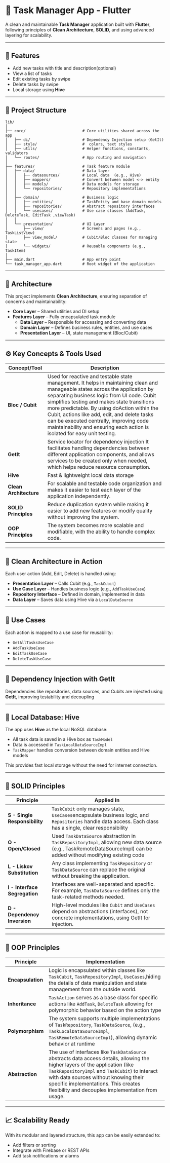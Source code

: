 # 📝 Task Manager App - Flutter

A clean and maintainable **Task Manager** application built with **Flutter**, following principles of **Clean Architecture**, **SOLID**, and using advanced layering for scalability.

---

## 📱 Features

- Add new tasks with title and description(optional) 
- View a list of tasks
- Edit existing tasks by swipe
- Delete tasks by swipe
- Local storage using **Hive**

---

## 📁 Project Structure

```
lib/
│
├── core/                         # Core utilities shared across the app
│   ├── di/                       # Dependency Injection setup (GetIt)
│   ├── style/                    #  colors, text styles
│   ├── utils/                    # Helper functions, constants, validators
│   └── routes/                   # App routing and navigation
│
├── features/                     # Task feature module
│   ├── data/                     # Data layer
│   │   ├── datasources/          # Local data  (e.g., Hive)
│   │   ├── mappers/              # Convert between model <-> entity
│   │   ├── models/               # Data models for storage
│   │   └── repositories/         # Repository implementations
│   │
│   ├── domain/                   # Business logic
│   │   ├── entities/             # TaskEntity and base domain models
│   │   ├── repositories/         # Abstract repository interfaces
│   │   └── usecases/             # Use case classes (AddTask, DeleteTask, EditTask ,viewTask)
│   │
│   └── presentation/             # UI Layer
│       ├── view/                 # Screens and pages (e.g., TaskListView)
│       ├── view_model/           # Cubit/Bloc classes for managing state
│       └── widgets/              # Reusable components (e.g., TaskItem)
│
├── main.dart                     # App entry point
└── task_manager_app.dart         # Root widget of the application
```

---

## 🧠 Architecture

This project implements **Clean Architecture**, ensuring separation of concerns and maintainability:

- **Core Layer** – Shared utilities and DI setup
- **Features Layer** – Fully encapsulated task module
    - **Data Layer** – Responsible for accessing and converting data
    - **Domain Layer** – Defines business rules, entities, and use cases
    - **Presentation Layer** – UI, state management (Bloc/Cubit)

---

## ⚙️ Key Concepts & Tools Used

| Concept/Tool         | Description                                                                                                                                                                                                                                                                                                                                                                                                                                     |
|----------------------|-------------------------------------------------------------------------------------------------------------------------------------------------------------------------------------------------------------------------------------------------------------------------------------------------------------------------------------------------------------------------------------------------------------------------------------------------|
| **Bloc / Cubit**     | Used for reactive and testable state management. It helps in maintaining clean and manageable states across the application by separating business logic from UI code. Cubit simplifies testing and makes state transitions more predictable. By using doAction within the Cubit, actions like add, edit, and delete tasks can be executed centrally, improving code maintainability and ensuring each action is isolated for easy unit testing. 
| **GetIt**            | Service locator for dependency injection It facilitates handling dependencies between different application components, and allows services to be created only when needed, which helps reduce resource consumption.                                                                                                                                                                                                                                                                                                                                                                                                      |
| **Hive**             | Fast & lightweight local data storage                                                                                                                                                                                                                                                                                                                                                                                                           |
| **Clean Architecture** | For scalable and testable code organization and makes it easier to test each layer of the application independently.                                                                                                                                                                                                                                                                                                                            |
| **SOLID Principles** | Reduce duplication system while making it easier to add new features or modify quality without improving the system.                                                                                                                                                                                                                                                                                                                                                                                                                                                |
| **OOP Principles**   | The system becomes more scalable and modifiable, with the ability to handle complex code.                                                                                                                                                                                                                                                                                                                                                                                           |

---

## 🧱 Clean Architecture in Action

Each user action (Add, Edit, Delete) is handled using:

- **Presentation Layer** – Calls Cubit (e.g., `TaskCubit`)
- **Use Case Layer** – Handles business logic (e.g., `AddTaskUseCase`)
- **Repository Interface** – Defined in domain, implemented in data
- **Data Layer** – Saves data using Hive via a `LocalDataSource`

---

## 🧪 Use Cases

Each action is mapped to a use case for reusability:

- `GetAllTasksUseCase`
- `AddTaskUseCase`
- `EditTaskUseCase`
- `DeleteTaskUseCase`

---

## 💉 Dependency Injection with GetIt

Dependencies like repositories, data sources, and Cubits are injected using **GetIt**, improving testability and decoupling


---

## 💾 Local Database: Hive

The app uses **Hive** as the local NoSQL database:

- All task data is saved in a Hive box as `TaskModel`
- Data is accessed in `TaskLocalDataSourceImpl`
- `TaskMapper` handles conversion between domain entities and Hive models

This provides fast local storage without the need for internet connection.

---

## 🎯 SOLID Principles

| Principle                  | Applied In                                                                                                                                                     |
|---------------------------|----------------------------------------------------------------------------------------------------------------------------------------------------------------|
| **S - Single Responsibility** | `TaskCubit` only manages state, `UseCases`encapsulate business logic, and `Repositories` handle data access. Each class has a single, clear responsibility     |
| **O - Open/Closed**           | Used `TaskDataSource` abstraction in `TaskRepositoryImpl`, allowing new data source (e.g., TaskRemoteDataSourceImpl) can be added without modifying existing code |
| **L - Liskov Substitution**   | Any class implementing `TaskRepository` or `TaskDataSource` can replace the original without breaking the application.|
| **I - Interface Segregation** | Interfaces are well-separated and specific. For example, `TaskDataSource` defines only the task-related methods needed.|
| **D - Dependency Inversion**  | High-level modules like `Cubit` and `UseCases` depend on abstractions (interfaces), not concrete implementations, using GetIt for injection.|

---

## 🧠 OOP Principles

| Principle      | Implementation                                                                                                                                                               |
|----------------|------------------------------------------------------------------------------------------------------------------------------------------------------------------------------|
| **Encapsulation** | Logic is encapsulated within classes like `TaskCubit`, `TaskRepositoryImpl`, `UseCases`,hiding the details of data manipulation and state management from the outside world. |
| **Inheritance**   | `TaskAction` serves as a base class for specific actions like `AddTask`, `DeleteTask` allowing for polymorphic behavior based on the action type                             |
| **Polymorphism**  | The system supports multiple implementations of `TaskRepository`, `TaskDataSource`, (e.g., `TaskLocalDataSourceImpl`, `TaskRemoteDataSourceImpl`), allowing dynamic behavior at runtime    |
| **Abstraction**  |	The use of interfaces like `TaskDataSource` abstracts data access details, allowing the higher layers of the application (like `TaskRepositoryImpl` and `TaskCubit`) to interact with data sources without knowing their specific implementations. This creates flexibility and decouples implementation from usage.|


---

## 📈 Scalability Ready

With its modular and layered structure, this app can be easily extended to:

- Add filters or sorting
- Integrate with Firebase or REST APIs
- Add task notifications or alarms
